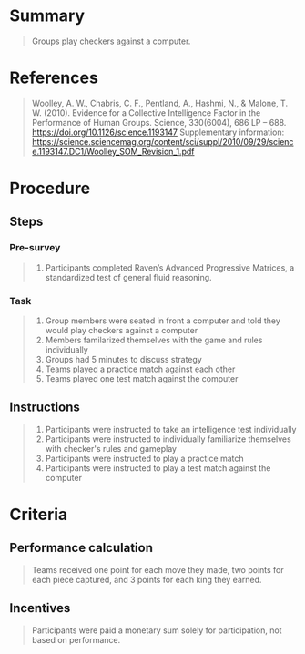 # Summary
> Groups play checkers against a computer.

# References
> Woolley, A. W., Chabris, C. F., Pentland, A., Hashmi, N., & Malone, T. W. (2010). Evidence for a Collective Intelligence Factor in the Performance of Human Groups. Science, 330(6004), 686 LP – 688. https://doi.org/10.1126/science.1193147
> Supplementary information: https://science.sciencemag.org/content/sci/suppl/2010/09/29/science.1193147.DC1/Woolley_SOM_Revision_1.pdf

# Procedure
## Steps
### Pre-survey
>1. Participants completed Raven’s Advanced Progressive Matrices, a standardized test of general fluid reasoning. 

### Task
> 1. Group members were seated in front a computer and told they would play checkers against a computer
> 2. Members familarized themselves with the game and rules individually
> 3. Groups had 5 minutes to discuss strategy
> 4. Teams played a practice match against each other
> 5. Teams played one test match against the computer

## Instructions
> 1. Participants were instructed to take an intelligence test individually
> 2. Participants were instructed to individually familiarize themselves with checker's rules and gameplay
> 3. Participants were instructed to play a practice match
> 4. Participants were instructed to play a test match against the computer

# Criteria
## Performance calculation
> Teams received one point for each move they made, two points for each piece captured, and 3 points for each king they earned.  

## Incentives
> Participants were paid a monetary sum solely for participation, not based on performance.
